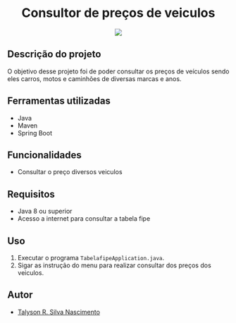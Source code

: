 
# <h1 align="center">Consultor de preços de veiculos </h1>

<p align="center">
   <img src="https://img.shields.io/badge/build-CONCLUIDO-brightgreen?style=for-the-badge&logo=DESENVOLVIMENTO%20&logoColor=500%2C100%2C100&label=STATUS%20"/> </p>
</P>

## Descrição do projeto

<p align="justify">
    O objetivo desse projeto foi de poder consultar os preços de veículos sendo eles carros, motos e caminhões de diversas marcas e anos.
</p>

## Ferramentas utilizadas
- Java 
- Maven
- Spring Boot

## Funcionalidades
- Consultar o preço diversos veiculos

## Requisitos
- Java 8 ou superior
- Acesso a internet para consultar a tabela fipe

## Uso
1. Executar o programa `TabelafipeApplication.java`.
2. Sigar as instrução do menu para realizar consultar dos preços dos veiculos.

## Autor
- [Talyson R. Silva Nascimento](https://github.com/TalysonSilva)

